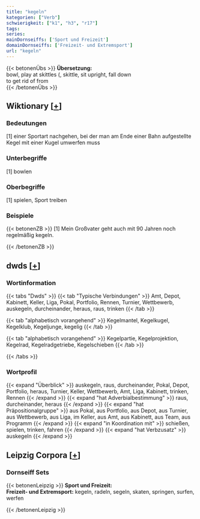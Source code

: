```yaml
---
title: "kegeln"
kategorien: ["Verb"]
schwierigkeit: ["k1", "h3", "r17"]
tags:
series:
mainDornseiffs: ['Sport und Freizeit']
domainDornseiffs: ['Freizeit- und Extremsport']
url: "kegeln"
---
```


{{< betonenÜbs >}}
**Übersetzung:**  
bowl, play at skittles (, skittle, sit upright, fall  down  
to get rid of from  
{{< /betonenÜbs >}}

## Wiktionary [[+](https://de.wiktionary.org/wiki/kegeln)]

### Bedeutungen
[1] einer Sportart nachgehen, bei der man am Ende einer Bahn aufgestellte Kegel mit einer Kugel umwerfen muss  

### Unterbegriffe
[1] bowlen  

### Oberbegriffe
[1] spielen, Sport treiben  

### Beispiele
{{< betonenZB >}}
[1] Mein Großvater geht auch mit 90 Jahren noch regelmäßig kegeln.  

{{< /betonenZB >}}


## dwds [[+](https://www.dwds.de/wb/kegeln)]

### Wortinformation
{{< tabs "Dwds" >}}
{{< tab "Typische Verbindungen" >}}
Amt, Depot, Kabinett, Keller, Liga, Pokal, Portfolio, Rennen, Turnier, Wettbewerb, auskegeln, durcheinander, heraus, raus, trinken
{{< /tab >}}

{{< tab "alphabetisch vorangehend" >}}
Kegelmantel, Kegelkugel, Kegelklub, Kegeljunge, kegelig
{{< /tab >}}

{{< tab "alphabetisch vorangehend" >}}
Kegelpartie, Kegelprojektion, Kegelrad, Kegelradgetriebe, Kegelschieben
{{< /tab >}}

{{< /tabs >}}

### Wortprofil
{{< expand "Überblick" >}} auskegeln, raus, durcheinander, Pokal, Depot, Portfolio, heraus, Turnier, Keller, Wettbewerb, Amt, Liga, Kabinett, trinken, Rennen {{< /expand >}}
{{< expand "hat Adverbialbestimmung" >}} raus, durcheinander, heraus {{< /expand >}}
{{< expand "hat Präpositionalgruppe" >}} aus Pokal, aus Portfolio, aus Depot, aus Turnier, aus Wettbewerb, aus Liga, im Keller, aus Amt, aus Kabinett, aus Team, aus Programm {{< /expand >}}
{{< expand "in Koordination mit" >}} schießen, spielen, trinken, fahren {{< /expand >}}
{{< expand "hat Verbzusatz" >}} auskegeln {{< /expand >}}

## Leipzig Corpora [[+](https://corpora.uni-leipzig.de/en/res?word=kegeln&corpusId=deu_newscrawl-public_2018)]

### Dornseiff Sets
{{< betonenLeipzig >}}
**Sport und Freizeit:**  
**Freizeit- und Extremsport:** kegeln, radeln, segeln, skaten, springen, surfen, werfen  

{{< /betonenLeipzig >}}
